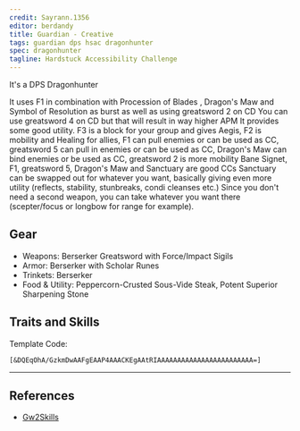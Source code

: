 ```yaml
---
credit: Sayrann.1356
editor: berdandy
title: Guardian - Creative
tags: guardian dps hsac dragonhunter
spec: dragonhunter
tagline: Hardstuck Accessibility Challenge
---
```


It's a DPS Dragonhunter

It uses F1 in combination with Procession of Blades , Dragon's Maw and Symbol of Resolution as burst as well as using greatsword 2 on CD
You can use greatsword 4 on CD but that will result in way higher APM
It provides some good utility. F3 is a block for your group and gives Aegis, F2 is mobility and Healing for allies, F1 can pull enemies  or can be used as CC, greatsword 5 can pull in enemies or can be used as CC, Dragon's Maw can bind enemies or be used as CC, greatsword 2 is more mobility
Bane Signet, F1, greatsword 5, Dragon's Maw and Sanctuary are good CCs
Sanctuary can be swapped out for whatever you want, basically giving even more utility (reflects, stability, stunbreaks, condi cleanses etc.)
Since you don't need a second weapon, you can take whatever you want there (scepter/focus or longbow for range for example).

## Gear

- Weapons: Berserker Greatsword with Force/Impact Sigils
- Armor: Berserker with Scholar Runes
- Trinkets: Berserker
- Food & Utility: Peppercorn-Crusted Sous-Vide Steak, Potent Superior Sharpening Stone

## Traits and Skills

Template Code:

`[&DQEqOhA/GzkmDwAAFgEAAP4AAACKEgAAtRIAAAAAAAAAAAAAAAAAAAAAAAA=]`

---

<div
  data-armory-embed='skills'
  data-armory-ids='21664,9128,9093,30364,30273'
>
</div>
<div
  data-armory-embed='specializations'
  data-armory-ids='42,16,27'
  data-armory-42-traits='634,653,2017'
  data-armory-16-traits='574,565,1683'
  data-armory-27-traits='1898,1835,1955'
>
</div>
<script async src='https://unpkg.com/armory-embeds@^0.x.x/armory-embeds.js'></script>



## References

- [Gw2Skills](http://gw2skills.net/editor/?PWQAElVwEZTMHWJO0L/tcA-zRIYRUwXG1mAVUA2OL6fGB-e)
